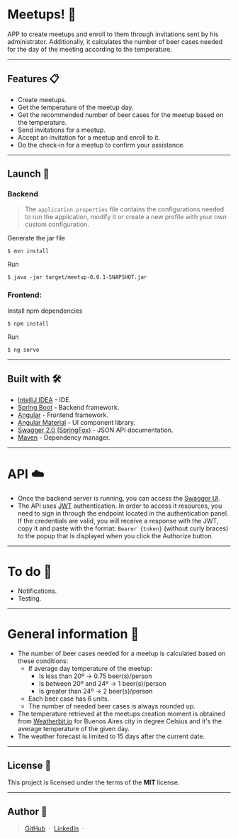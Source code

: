 # Meetups! 🍻
APP to create meetups and enroll to them through invitations sent by his administrator. Additionally, it calculates the number of beer cases needed for the day of the meeting according to the temperature.

---

## Features 📋
* Create meetups.
* Get the temperature of the meetup day.
* Get the recommended number of beer cases for the meetup based on the temperature.
* Send invitations for a meetup.
* Accept an invitation for a meetup and enroll to it.
* Do the check-in for a meetup to confirm your assistance.

---

## Launch 🚀
### Backend
> The ``` application.properties ``` file contains the configurations needed to run the application, modify it or create a new profile with your own custom configuration.

Generate the jar file
```
$ mvn install
```
Run
```
$ java -jar target/meetup-0.0.1-SNAPSHOT.jar
```

### Frontend:
Install npm dependencies
```
$ npm install
```
Run
 ```
$ ng serve
 ```
---

## Built with 🛠️
* [IntelliJ IDEA](https://www.jetbrains.com/idea/) - IDE.
* [Spring Boot](https://spring.io/projects/spring-boot) - Backend framework.
* [Angular](https://angular.io/) - Frontend framework.
* [Angular Material](https://material.angular.io/) - UI component library.
* [Swagger 2.0 (SpringFox)](https://springfox.github.io/springfox/) - JSON API documentation.
* [Maven](https://maven.apache.org/) - Dependency manager.

---

# API ☁️
* Once the backend server is running, you can access the [Swagger UI](api/swagger-ui.html).
* The API uses [JWT](https://jwt.io/) authentication. In order to access it resources, you need to sign in through the endpoint located in the authentication panel. If the credentials are valid, you will receive a response with the JWT, copy it and paste with the format: ```Bearer {token}``` (without curly braces) to the popup  that is displayed when you click the Authorize button.

---

# To do 📌
* Notifications.
* Testing.

---

# General information 💬
* The number of beer cases needed for a meetup is calculated based on these conditions:
  * If average day temperature of the meetup:
    * Is less than 20º -> 0.75 beer(s)/person
    * Is between 20º and 24º -> 1 beer(s)/person
    * Is greater than 24º -> 2 beer(s)/person
  * Each beer case has 6 units.
  * The number of needed beer cases is always rounded up.
* The temperature retrieved at the meetups creation moment is obtained from [Weatherbit.io](https://www.weatherbit.io/api) for Buenos Aires city in degree Celsius and it's the average temperature of the given day.
* The weather forecast is limited to 15 days after the current date.

---

## License 📜
This project is licensed under the terms of the **MIT** license.

---
## Author 👦
> [GitHub](https://github.com/LeonelMenendez) &nbsp;&middot;&nbsp; [LinkedIn](https://www.linkedin.com/in/leonel-menendez/) &nbsp;&middot;&nbsp;